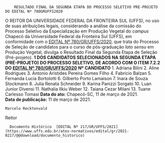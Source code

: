         RESULTADO FINAL DA SEGUNDA ETAPA DO PROCESSO SELETIVO PRÉ-PROJETO DO EDITAL Nº 780GRUFFS2020  

 O REITOR DA UNIVERSIDADE FEDERAL DA FRONTEIRA SUL (UFFS), no uso de suas atribuições legais, considerando a análise da comissão do Processo Seletivo da Especialização em Produção Vegetal do *campus*  Chapecó da Universidade Federal da Fronteira Sul (UFFS), em conformidade com o [EDITAL Nº 780/GR/UFFS/2020](https://www.uffs.edu.br/atos-normativos/edital/gr/2020-0780), que trata do Processo de Seleção de candidatos para o curso de pós-graduação *lato sensu*  em Produção Vegetal, divulga o Resultado Final da Segunda Etapa de Seleção (Pré-projeto).  **1 DOS CANDIDATOS SELECIONADOS NA SEGUNDA ETAPA (PRÉ-PROJETO) DO PROCESSO SELETIVO, DE ACORDO COM O ITEM 7.2.2 DO [EDITAL Nº 780/GR/UFFS/2020](https://www.uffs.edu.br/atos-normativos/edital/gr/2020-0780)**     **Nº**    **CANDIDATO**     1.   Adriana Bilini     2.   Aline Rodrigues     3.   Antonio Aristides Pereira Gomes Filho     4.   Fabricio Balzan     5.   Fernanda Lucia Bortolotti     6.   Gilberto Porto Lamaison     7.   Inara de Souza Stockmann     8.   Julia Renata Schneider     9.   Karina Panizzi Sorgato     10.   Luan Junior Divensi     11.   Nathalia Ilkiu Weber     12.   Taiana Cezar Milani     13.   Tuane Carlesso Tomasi            **Data do ato:** Chapecó-SC, 11 de março de 2021.   
 **Data de publicação:**  11 de março de 2021. 

    Marcelo Recktenvald   
 Reitor 

      Documento Histórico  [EDITAL Nº 217/GR/UFFS/2021](https://www.uffs.edu.br/atos-normativos/edital/gr/2021-0217/@@download/documento_historico)     
      